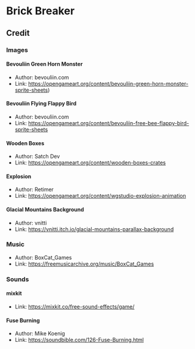 # Brick Breaker

## Credit
### Images
#### Bevouliin Green Horn Monster
  - Author: bevouliin.com
  - Link: https://opengameart.org/content/bevouliin-green-horn-monster-sprite-sheets)
#### Bevouliin Flying Flappy Bird
  - Author: bevouliin.com
  - Link: https://opengameart.org/content/bevouliin-free-bee-flappy-bird-sprite-sheets
#### Wooden Boxes
  - Author: Satch Dev
  - Link: https://opengameart.org/content/wooden-boxes-crates
#### Explosion
  - Author: Retimer
  - Link: https://opengameart.org/content/wgstudio-explosion-animation
#### Glacial Mountains Background
  - Author: vnitti
  - Link: https://vnitti.itch.io/glacial-mountains-parallax-background
### Music
  - Author: BoxCat_Games
  - Link: https://freemusicarchive.org/music/BoxCat_Games
### Sounds
#### mixkit
  - Link: https://mixkit.co/free-sound-effects/game/
#### Fuse Burning
  - Author: Mike Koenig
  - Link: https://soundbible.com/126-Fuse-Burning.html